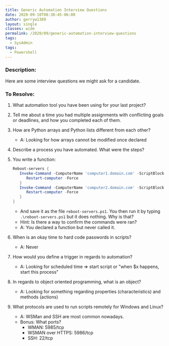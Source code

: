 ```yaml
---
title: Generic Automation Interview Questions
date: 2020-09-10T08:30:45-06:00
author: gerryw1389
layout: single
classes: wide
permalink: /2020/09/generic-automation-interview-questions
tags:
  - SysAdmin
tags:
  - Powershell
---
```

<!--more-->

### Description:

Here are some interview questions we might ask for a candidate.

### To Resolve:

1. What automation tool you have been using for your last project?

2. Tell me about a time you had multiple assignments with conflicting goals or deadlines, and how you completed each of them.

3. How are Python arrays and Python lists different from each other?
   - A: Looking for how arrays cannot be modified once declared

4. Describe a process you have automated. What were the steps?

5. You write a function:  

   ```powershell
   Reboot-servers { 
      Invoke-Command -ComputerName 'computer1.domain.com' -ScriptBlock {  
         Restart-computer -Force 
      } 
      Invoke-Command -ComputerName 'computer2.domain.com' -ScriptBlock {  
         Restart-computer -Force 
      } 
   } 
   ```

   - And save it as the file `reboot-servers.ps1`. You then run it by typing `.\reboot-servers.ps1` but it does nothing. Why is that?
   - Hint: Is there a way to confirm the commands were ran?
   - A: You declared a function but never called it.

6. When is an okay time to hard code passwords in scripts?
   - A: Never

7. How would you define a trigger in regards to automation?
   - A: Looking for scheduled time => start script or "when $x happens, start this process"

8. In regards to object oriented programming, what is an object?
   - A: Looking for something regarding properties (characteristics) and methods (actions)

9. What protocols are used to run scripts remotely for Windows and Linux?
   - A: WSMan and SSH are most common nowadays.
   - Bonus: What ports?
     - WMAN: 5985/tcp
     - WSMAN over HTTPS: 5986/tcp
     - SSH: 22/tcp
